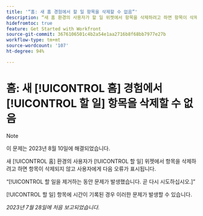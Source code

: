 ```yaml
---
title: '“홈: 새 홈 경험에서 할 일 항목을 삭제할 수 없음”'
description: “새 홈 환경의 사용자가 할 일 위젯에서 항목을 삭제하려고 하면 항목이 삭제되지 않고 사용자에게 오류가 표시됩니다.”
hidefromtoc: true
feature: Get Started with Workfront
source-git-commit: 3676106501c4b2a54e1aa2716b8f68bb7977e27b
workflow-type: tm+mt
source-wordcount: '107'
ht-degree: 94%

---
```



# 홈: 새 [!UICONTROL 홈] 경험에서 [!UICONTROL 할 일] 항목을 삭제할 수 없음

>[!NOTE]
>
>이 문제는 2023년 8월 10일에 해결되었습니다.

새 [!UICONTROL 홈] 환경의 사용자가 [!UICONTROL 할 일] 위젯에서 항목을 삭제하려고 하면 항목이 삭제되지 않고 사용자에게 다음 오류가 표시됩니다.

“[!UICONTROL 할 일을 제거하는 동안 문제가 발생했습니다. 곧 다시 시도하십시오.]”

[!UICONTROL 할 일] 항목에 시간이 기록된 경우 이러한 문제가 발생할 수 있습니다.

_2023년 7월 28일에 처음 보고되었습니다._

